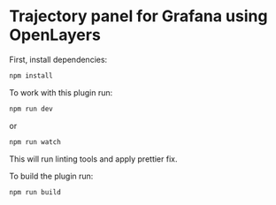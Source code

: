 # Trajectory panel for Grafana using OpenLayers

First, install dependencies:

```BASH
npm install
```

To work with this plugin run:

```BASH
npm run dev
```

or

```BASH
npm run watch
```

This will run linting tools and apply prettier fix.

To build the plugin run:

```BASH
npm run build
```
